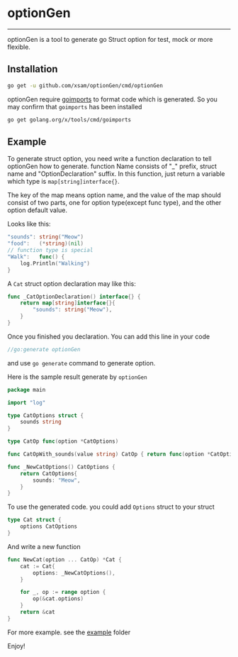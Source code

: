 # optionGen
---

optionGen is a tool to generate go Struct option for test, mock or more flexible.

## Installation
```bash
go get -u github.com/xsam/optionGen/cmd/optionGen
```

optionGen require [goimports](https://godoc.org/golang.org/x/tools/cmd/goimports) to format code which is generated. So you may confirm that `goimports` has been installed

```bash
go get golang.org/x/tools/cmd/goimports
```

## Example
To generate struct option, you need write a function declaration to tell optionGen how to generate. function Name consists of "_" prefix, struct name and "OptionDeclaration" suffix. In this function, just return a variable which type is `map[string]interface{}`.

The key of the map means option name, and the value of the map should consist of two parts, one for option type(except func type), and the other option default value.

Looks like this:
```go
"sounds": string("Meow")
"food":   (*string)(nil)
// function type is special
"Walk":   func() {
	log.Println("Walking")
}
```

A `Cat` struct option declaration may like this:
```go
func _CatOptionDeclaration() interface{} {
	return map[string]interface{}{
		"sounds": string("Meow"),
	}
}
```

Once you finished you declaration. You can add this line in your code
```go
//go:generate optionGen
```
and use `go generate` command to generate option.

Here is the sample result generate by `optionGen`

```go
package main

import "log"

type CatOptions struct {
	sounds string
}

type CatOp func(option *CatOptions)

func CatOpWith_sounds(value string) CatOp { return func(option *CatOptions) { option.sounds = value } }

func _NewCatOptions() CatOptions {
	return CatOptions{
		sounds: "Meow",
	}
}
```

To use the generated code. you could add `Options` struct to your struct

```go
type Cat struct {
	options CatOptions
}
```

And write a new function

```go
func NewCat(option ... CatOp) *Cat {
	cat := Cat{
		options: _NewCatOptions(),
	}

	for _, op := range option {
		op(&cat.options)
	}
	return &cat
}
```

For more example. see the [example](https://github.com/XSAM/optionGen/blob/master/example/cat.go) folder

Enjoy!